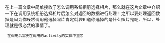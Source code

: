 在上一篇文章中简单接收了怎么调用系统相册选择相片，那么就在这片文章中介绍一下在调用系统相册选择相片后怎么对返回的数据进行处理！之所以要处理返回数据是因为你既然调用他选择照片肯定就要知道你选择的是什么照片是吧，所以，处理就是很必然的事情了。

     在调用后需要在调用的activity的实体中重写

